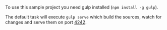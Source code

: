 To use this sample project you need gulp installed (`npm install -g gulp`).

The default task will execute `gulp serve` which build the sources, watch for changes
and serve them on port [4242](http://localhost:4242).
